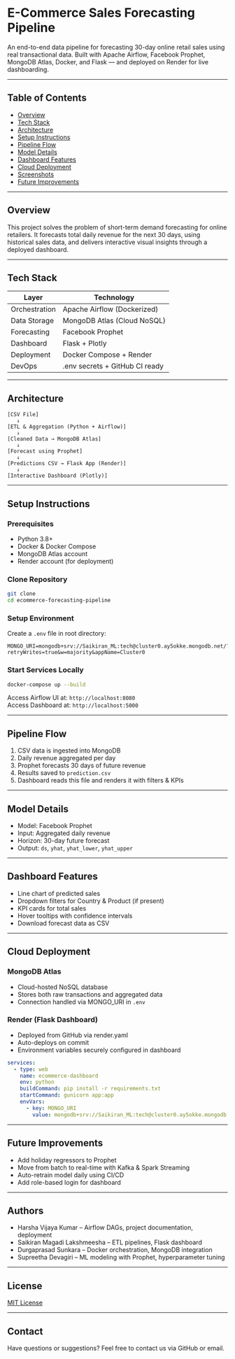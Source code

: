 # E-Commerce Sales Forecasting Pipeline

An end-to-end data pipeline for forecasting 30-day online retail sales using real transactional data. Built with Apache Airflow, Facebook Prophet, MongoDB Atlas, Docker, and Flask — and deployed on Render for live dashboarding.

---

## Table of Contents

- [Overview](#overview)
- [Tech Stack](#tech-stack)
- [Architecture](#architecture)
- [Setup Instructions](#setup-instructions)
- [Pipeline Flow](#pipeline-flow)
- [Model Details](#model-details)
- [Dashboard Features](#dashboard-features)
- [Cloud Deployment](#cloud-deployment)
- [Screenshots](#screenshots)
- [Future Improvements](#future-improvements)

---

## Overview

This project solves the problem of short-term demand forecasting for online retailers. It forecasts total daily revenue for the next 30 days, using historical sales data, and delivers interactive visual insights through a deployed dashboard.

---

## Tech Stack

| Layer         | Technology                            |
|--------------|----------------------------------------|
| Orchestration | Apache Airflow (Dockerized)           |
| Data Storage  | MongoDB Atlas (Cloud NoSQL)           |
| Forecasting   | Facebook Prophet                      |
| Dashboard     | Flask + Plotly                        |
| Deployment    | Docker Compose + Render               |
| DevOps        | .env secrets + GitHub CI ready        |

---

## Architecture

```text
[CSV File] 
   ↓
[ETL & Aggregation (Python + Airflow)]
   ↓
[Cleaned Data → MongoDB Atlas]
   ↓
[Forecast using Prophet]
   ↓
[Predictions CSV → Flask App (Render)]
   ↓
[Interactive Dashboard (Plotly)]
```

---

## Setup Instructions

### Prerequisites

- Python 3.8+
- Docker & Docker Compose
- MongoDB Atlas account
- Render account (for deployment)

### Clone Repository

```bash
git clone 
cd ecommerce-forecasting-pipeline
```

### Setup Environment

Create a `.env` file in root directory:

```env
MONGO_URI=mongodb+srv://Saikiran_ML:tech@cluster0.ay5okke.mongodb.net/?retryWrites=true&w=majority&appName=Cluster0
```

### Start Services Locally

```bash
docker-compose up --build
```

Access Airflow UI at: `http://localhost:8080`  
Access Dashboard at: `http://localhost:5000`

---

## Pipeline Flow

1. CSV data is ingested into MongoDB
2. Daily revenue aggregated per day
3. Prophet forecasts 30 days of future revenue
4. Results saved to `prediction.csv`
5. Dashboard reads this file and renders it with filters & KPIs

---

## Model Details

- Model: Facebook Prophet
- Input: Aggregated daily revenue
- Horizon: 30-day future forecast
- Output: `ds`, `yhat`, `yhat_lower`, `yhat_upper`

---

## Dashboard Features

- Line chart of predicted sales
- Dropdown filters for Country & Product (if present)
- KPI cards for total sales
- Hover tooltips with confidence intervals
- Download forecast data as CSV

---

## Cloud Deployment

### MongoDB Atlas

- Cloud-hosted NoSQL database
- Stores both raw transactions and aggregated data
- Connection handled via MONGO_URI in `.env`

### Render (Flask Dashboard)

- Deployed from GitHub via render.yaml
- Auto-deploys on commit
- Environment variables securely configured in dashboard

```yaml
services:
  - type: web
    name: ecommerce-dashboard
    env: python
    buildCommand: pip install -r requirements.txt
    startCommand: gunicorn app:app
    envVars:
      - key: MONGO_URI
        value: mongodb+srv://Saikiran_ML:tech@cluster0.ay5okke.mongodb.net/?retryWrites=true&w=majority&appName=Cluster0

```

---

## Future Improvements

- Add holiday regressors to Prophet
- Move from batch to real-time with Kafka & Spark Streaming
- Auto-retrain model daily using CI/CD
- Add role-based login for dashboard

---

## Authors

- Harsha Vijaya Kumar – Airflow DAGs, project documentation, deployment
- Saikiran Magadi Lakshmeesha – ETL pipelines, Flask dashboard
- Durgaprasad Sunkara – Docker orchestration, MongoDB integration
- Supreetha Devagiri – ML modeling with Prophet, hyperparameter tuning

---

## License

[MIT License](https://mit-license.org/)

---

## Contact

Have questions or suggestions? Feel free to contact us via GitHub or email.
